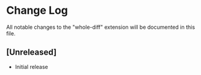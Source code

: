 # Change Log

All notable changes to the "whole-diff" extension will be documented in this file.

## [Unreleased]

- Initial release
